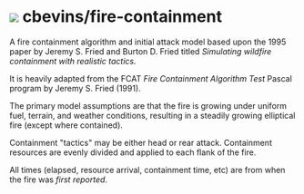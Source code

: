 #  ![](favicon.png) cbevins/fire-containment

A fire containment algorithm and initial attack model based upon the 1995 paper by Jeremy S. Fried and Burton D. Fried titled      *Simulating wildfire containment with realistic tactics.*

It is heavily adapted from the FCAT *Fire Containment Algorithm Test* Pascal program by Jeremy S. Fried (1991).

The primary model assumptions are that the fire is growing under uniform fuel, terrain, and weather conditions, resulting in a steadily growing elliptical fire (except where contained).

Containment "tactics" may be either head or rear attack.  Containment resources are evenly divided and applied to each flank of the fire.

All times (elapsed, resource arrival, containment time, etc)
are from when the fire was *first reported*.
